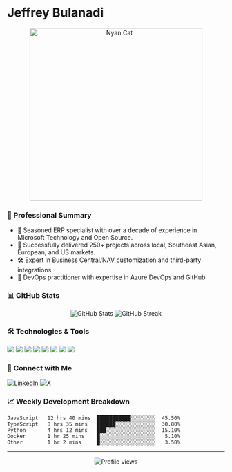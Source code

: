 # Jeffrey Bulanadi

<div align="center">
  <img src="https://raw.githubusercontent.com/cat-milk/Anime-Girls-Holding-Programming-Books/master/nyancat.gif" alt="Nyan Cat" width="400"/>
</div>

### 🚀 Professional Summary

- 💼 Seasoned ERP specialist with over a decade of experience in Microsoft Technology and Open Source.
- 🏢 Successfully delivered 250+ projects across local, Southeast Asian, European, and US markets.
- 🛠️ Expert in Business Central/NAV customization and third-party integrations
- 🔄 DevOps practitioner with expertise in Azure DevOps and GitHub

### 📊 GitHub Stats

<div align="center">
  <img src="https://github-readme-stats.vercel.app/api?username=jeffreybulanadi&show_icons=true&theme=tokyonight" alt="GitHub Stats" />
  <img src="https://github-readme-streak-stats.herokuapp.com/?user=jeffreybulanadi&theme=tokyonight" alt="GitHub Streak" />
</div>

### 🛠️ Technologies & Tools

![](https://img.shields.io/badge/ERP-Dynamics_365_BC-informational?style=flat&logo=microsoft&logoColor=white&color=2bbc8a)
![](https://img.shields.io/badge/Code-AL/CAL-informational?style=flat&logo=microsoft&logoColor=white&color=2bbc8a)
![](https://img.shields.io/badge/Code-C%23-informational?style=flat&logo=csharp&logoColor=white&color=2bbc8a)
![](https://img.shields.io/badge/Cloud-Azure-informational?style=flat&logo=microsoftazure&logoColor=white&color=2bbc8a)
![](https://img.shields.io/badge/BI-Power_BI-informational?style=flat&logo=powerbi&logoColor=white&color=2bbc8a)
![](https://img.shields.io/badge/DB-SQL_Server-informational?style=flat&logo=microsoftsqlserver&logoColor=white&color=2bbc8a)
![](https://img.shields.io/badge/Dev-Azure_DevOps-informational?style=flat&logo=azuredevops&logoColor=white&color=2bbc8a)
![](https://img.shields.io/badge/Retail-LS_Retail-informational?style=flat&logo=microsoft&logoColor=white&color=2bbc8a)

### 🤝 Connect with Me

[![LinkedIn](https://img.shields.io/badge/LinkedIn-Connect-blue?style=for-the-badge&logo=linkedin)](https://linkedin.com/in/jeffreybulanadi)
[![X](https://img.shields.io/badge/Twitter-Follow-blue?style=for-the-badge&logo=twitter)](https://x.com/JeffreyBulanadi)

### 📈 Weekly Development Breakdown

<!--START_SECTION:waka-->
```text
JavaScript   12 hrs 40 mins  ███████████░░░░░░░░  45.50%
TypeScript   8 hrs 35 mins   ██████░░░░░░░░░░░░░  30.80%
Python       4 hrs 12 mins   ███░░░░░░░░░░░░░░░░  15.10%
Docker       1 hr 25 mins    █░░░░░░░░░░░░░░░░░░   5.10%
Other        1 hr 2 mins     █░░░░░░░░░░░░░░░░░░   3.50%
```
<!--END_SECTION:waka-->

---

<div align="center">
  <img src="https://komarev.com/ghpvc/?username=jeffreybulanadi&color=blue&style=flat-square" alt="Profile views" />
</div>
